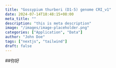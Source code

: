 ```yaml
---
title: "Gossypium thurberi (D1-5) genome CRI_v1"
date: 2024-07-14T18:48:15+08:00
meta_title: ""
description: "this is meta description"
image: "/images/image-placeholder.png"
categories: ["Application", "Data"]
author: "John Doe"
tags: ["nextjs", "tailwind"]
draft: false
---
```


##你好
